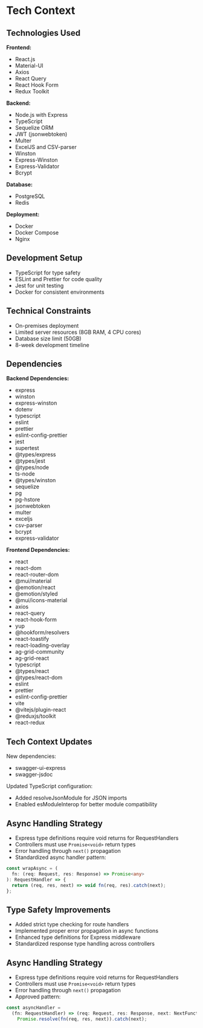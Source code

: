 # Tech Context

## Technologies Used

**Frontend:**

- React.js
- Material-UI
- Axios
- React Query
- React Hook Form
- Redux Toolkit

**Backend:**

- Node.js with Express
- TypeScript
- Sequelize ORM
- JWT (jsonwebtoken)
- Multer
- ExcelJS and CSV-parser
- Winston
- Express-Winston
- Express-Validator
- Bcrypt

**Database:**

- PostgreSQL
- Redis

**Deployment:**

- Docker
- Docker Compose
- Nginx

## Development Setup

- TypeScript for type safety
- ESLint and Prettier for code quality
- Jest for unit testing
- Docker for consistent environments

## Technical Constraints

- On-premises deployment
- Limited server resources (8GB RAM, 4 CPU cores)
- Database size limit (50GB)
- 8-week development timeline

## Dependencies

**Backend Dependencies:**

- express
- winston
- express-winston
- dotenv
- typescript
- eslint
- prettier
- eslint-config-prettier
- jest
- supertest
- @types/express
- @types/jest
- @types/node
- ts-node
- @types/winston
- sequelize
- pg
- pg-hstore
- jsonwebtoken
- multer
- exceljs
- csv-parser
- bcrypt
- express-validator

**Frontend Dependencies:**

- react
- react-dom
- react-router-dom
- @mui/material
- @emotion/react
- @emotion/styled
- @mui/icons-material
- axios
- react-query
- react-hook-form
- yup
- @hookform/resolvers
- react-toastify
- react-loading-overlay
- ag-grid-community
- ag-grid-react
- typescript
- @types/react
- @types/react-dom
- eslint
- prettier
- eslint-config-prettier
- vite
- @vitejs/plugin-react
- @reduxjs/toolkit
- react-redux

## Tech Context Updates

New dependencies:

- swagger-ui-express
- swagger-jsdoc

Updated TypeScript configuration:

- Added resolveJsonModule for JSON imports
- Enabled esModuleInterop for better module compatibility

## Async Handling Strategy

- Express type definitions require void returns for RequestHandlers
- Controllers must use `Promise<void>` return types
- Error handling through `next()` propagation
- Standardized async handler pattern:

```typescript
const wrapAsync = (
  fn: (req: Request, res: Response) => Promise<any>
): RequestHandler => {
  return (req, res, next) => void fn(req, res).catch(next);
};
```

## Type Safety Improvements

- Added strict type checking for route handlers
- Implemented proper error propagation in async functions
- Enhanced type definitions for Express middleware
- Standardized response type handling across controllers

## Async Handling Strategy

- Express type definitions require void returns for RequestHandlers
- Controllers must use `Promise<void>` return types
- Error handling through `next()` propagation
- Approved pattern:

```typescript
const asyncHandler =
  (fn: RequestHandler) => (req: Request, res: Response, next: NextFunction) =>
    Promise.resolve(fn(req, res, next)).catch(next);
```

